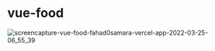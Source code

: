 # vue-food

![screencapture-vue-food-fahad0samara-vercel-app-2022-03-25-06_55_39](https://user-images.githubusercontent.com/90055525/160057103-2a43c79a-3ab7-48d1-8115-dae798fc4680.png)
